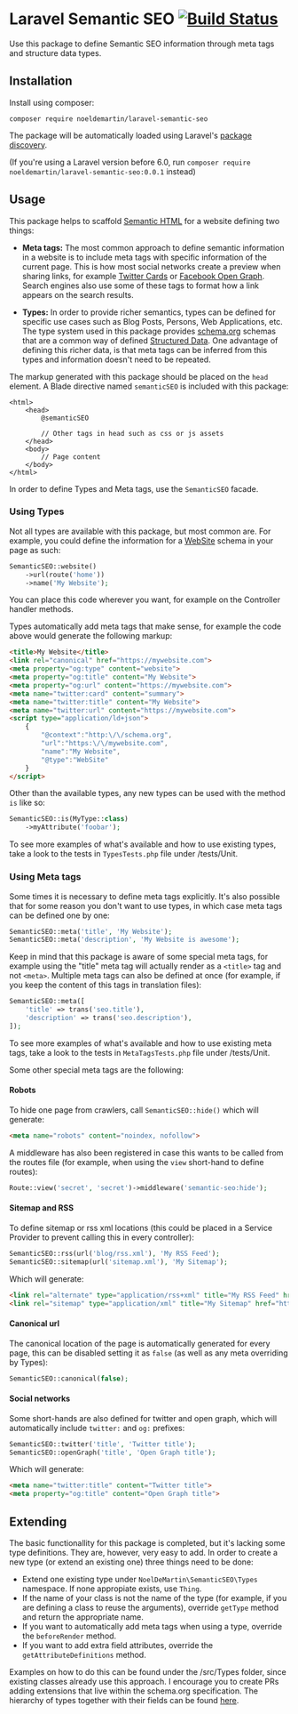 # Laravel Semantic SEO [![Build Status](https://semaphoreci.com/api/v1/noeldemartin/laravel-semantic-seo/branches/master/badge.svg)](https://semaphoreci.com/noeldemartin/laravel-semantic-seo)

Use this package to define Semantic SEO information through meta tags and structure data types.

## Installation

Install using composer:

```
composer require noeldemartin/laravel-semantic-seo
```

The package will be automatically loaded using Laravel's [package discovery](https://laravel.com/docs/5.6/packages#package-discovery).

(If you're using a Laravel version before 6.0, run `composer require noeldemartin/laravel-semantic-seo:0.0.1` instead)

## Usage

This package helps to scaffold [Semantic HTML](https://en.wikipedia.org/wiki/Semantic_HTML) for a website defining two things:

- **Meta tags:** The most common approach to define semantic information in a website is to include meta tags with specific information of the current page. This is how most social networks create a preview when sharing links, for example [Twitter Cards](https://developer.twitter.com/en/docs/tweets/optimize-with-cards/guides/getting-started) or [Facebook Open Graph](http://ogp.me/). Search engines also use some of these tags to format how a link appears on the search results.

- **Types:** In order to provide richer semantics, types can be defined for specific use cases such as Blog Posts, Persons, Web Applications, etc. The type system used in this package provides [schema.org](https://schema.org) schemas that are a common way of defined [Structured Data](https://developers.google.com/search/docs/guides/intro-structured-data). One advantage of defining this richer data, is that meta tags can be inferred from this types and information doesn't need to be repeated.

The markup generated with this package should be placed on the `head` element. A Blade directive named `semanticSEO` is included with this package:

```blade.php
<html>
    <head>
        @semanticSEO

        // Other tags in head such as css or js assets
    </head>
    <body>
        // Page content
    </body>
</html>
```

In order to define Types and Meta tags, use the `SemanticSEO` facade.

### Using Types

Not all types are available with this package, but most common are. For example, you could define the information for a [WebSite](https://schema.org/WebSite) schema in your page as such:

```php
SemanticSEO::website()
    ->url(route('home'))
    ->name('My Website');
```

You can place this code wherever you want, for example on the Controller handler methods.

Types automatically add meta tags that make sense, for example the code above would generate the following markup:

```html
<title>My Website</title>
<link rel="canonical" href="https://mywebsite.com">
<meta property="og:type" content="website">
<meta property="og:title" content="My Website">
<meta property="og:url" content="https://mywebsite.com">
<meta name="twitter:card" content="summary">
<meta name="twitter:title" content="My Website">
<meta name="twitter:url" content="https://mywebsite.com">
<script type="application/ld+json">
    {
        "@context":"http:\/\/schema.org",
        "url":"https:\/\/mywebsite.com",
        "name":"My Website",
        "@type":"WebSite"
    }
</script>
```

Other than the available types, any new types can be used with the method `is` like so:

```php
SemanticSEO::is(MyType::class)
    ->myAttribute('foobar');
```

To see more examples of what's available and how to use existing types, take a look to the tests in `TypesTests.php` file under /tests/Unit.

### Using Meta tags

Some times it is necessary to define meta tags explicitly. It's also possible that for some reason you don't want to use types, in which case meta tags can be defined one by one:

```php
SemanticSEO::meta('title', 'My Website');
SemanticSEO::meta('description', 'My Website is awesome');
```

Keep in mind that this package is aware of some special meta tags, for example using the "title" meta tag will actually render as a `<title>` tag and not `<meta>`. Multiple meta tags can also be defined at once (for example, if you keep the content of this tags in translation files):

```php
SemanticSEO::meta([
    'title' => trans('seo.title'),
    'description' => trans('seo.description'),
]);
```

To see more examples of what's available and how to use existing meta tags, take a look to the tests in `MetaTagsTests.php` file under /tests/Unit.

Some other special meta tags are the following:

#### Robots

To hide one page from crawlers, call `SemanticSEO::hide()` which will generate:

```html
<meta name="robots" content="noindex, nofollow">
```

A middleware has also been registered in case this wants to be called from the routes file (for example, when using the `view` short-hand to define routes):

```php
Route::view('secret', 'secret')->middleware('semantic-seo:hide');
```

#### Sitemap and RSS

To define sitemap or rss xml locations (this could be placed in a Service Provider to prevent calling this in every controller):

```php
SemanticSEO::rss(url('blog/rss.xml'), 'My RSS Feed');
SemanticSEO::sitemap(url('sitemap.xml'), 'My Sitemap');
```

Which will generate:

```html
<link rel="alternate" type="application/rss+xml" title="My RSS Feed" href="https://mywebsite.com/blog/rss.xml">"
<link rel="sitemap" type="application/xml" title="My Sitemap" href="https://mywebsite.com/sitemap.xml">"
```

#### Canonical url

The canonical location of the page is automatically generated for every page, this can be disabled setting it as `false` (as well as any meta overriding by Types):

```php
SemanticSEO::canonical(false);
```

#### Social networks

Some short-hands are also defined for twitter and open graph, which will automatically include `twitter:` and `og:` prefixes:

```php
SemanticSEO::twitter('title', 'Twitter title');
SemanticSEO::openGraph('title', 'Open Graph title');
```

Which will generate:

```html
<meta name="twitter:title" content="Twitter title">
<meta property="og:title" content="Open Graph title">
```

## Extending

The basic functionallity for this package is completed, but it's lacking some type definitions. They are, however, very easy to add. In order to create a new type (or extend an existing one) three things need to be done:

- Extend one existing type under `NoelDeMartin\SemanticSEO\Types` namespace. If none appropiate exists, use `Thing`.
- If the name of your class is not the name of the type (for example, if you are defining a class to reuse the arguments), override `getType` method and return the appropriate name.
- If you want to automatically add meta tags when using a type, override the `beforeRender` method.
- If you want to add extra field attributes, override the `getAttributeDefinitions` method.

Examples on how to do this can be found under the /src/Types folder, since existing classes already use this approach. I encourage you to create PRs adding extensions that live within the schema.org specification. The hierarchy of types together with their fields can be found [here](https://schema.org/docs/full.html).
